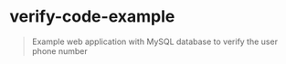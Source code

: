 # verify-code-example
> Example web application with MySQL database to verify the user phone number
